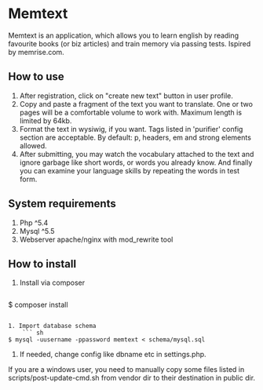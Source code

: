 Memtext
=======

Memtext is an application, which allows you to learn english by reading
favourite books (or biz articles) and train memory via passing tests.
Ispired by memrise.com.

How to use
----------
1. After registration, click on "create new text" button in user profile.
1. Copy and paste a fragment of the text you want to translate. One or two pages
will be a comfortable volume to work with. Maximum length is limited by 64kb.
1. Format the text in wysiwig, if you want. Tags listed in 'purifier' config section
are acceptable. By default: p, headers, em and strong elements allowed.
1. After submitting, you may watch the vocabulary attached to the text and ignore
garbage like short words, or words you already know. And finally you can examine
your language skills by repeating the words in test form.

System requirements
-------------------
1. Php ^5.4
1. Mysql ^5.5
1. Webserver apache/nginx with mod_rewrite tool

How to install
--------------
1. Install via composer
    ``` sh
$ composer install
```

1. Import database schema
    ``` sh
$ mysql -uusername -ppassword memtext < schema/mysql.sql
```

1. If needed, change config like dbname etc in settings.php.

If you are a windows user, you need to manually copy some files listed in
scripts/post-update-cmd.sh from vendor dir to their destination in public dir.
